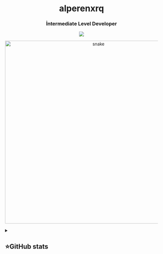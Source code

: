 <h1 align="center">alperenxrq</h1>

<h3 align="center">İntermediate Level Developer</h3>
<p align="center">
 <a href="https://discord.gg/wentra"><img src="https://img.shields.io/badge/-Discord-blue?style=flat&logo=Discord&logoColor=white" /></a>
 <br>
</p>

<p align="center">
<img width="600" src="assets/github-snake.svg" alt="snake"/>
</p>

<details align="left">
  <summary><h2><b>⭐GitHub stats</b></h2></summary>
  <p>
   <img alt="codeSTACKr's GitHub Stats" src="https://github-readme-stats.vercel.app/api/top-langs/?username=alperenxrq&layout=compact&theme=dark" />  
   <br>
   <img alt="codeSTACKr's GitHub Stats" src="https://github-readme-stats.vercel.app/api?username=alperenxrq&show_icons=true&theme=dark" />
   <br>
   <img src="https://metrics.lecoq.io/alperenxrq" />
  </p>
</details>
